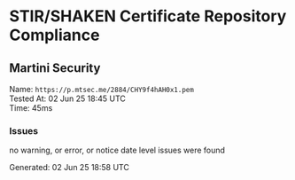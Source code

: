 # STIR/SHAKEN Certificate Repository Compliance

## Martini Security

Name: `https://p.mtsec.me/2884/CHY9f4hAH0x1.pem`\
Tested At: 02 Jun 25 18:45 UTC\
Time: 45ms

### Issues

no warning, or error, or notice date level issues were found

Generated: 02 Jun 25 18:58 UTC